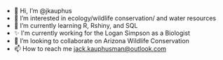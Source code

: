 - 👋 Hi, I’m @jkauphus
- 👀 I’m interested in ecology/wildlife conservation/ and water resources
- 🌱 I’m currently learning R, Rshiny, and SQL
- ✨ I'm currently working for the Logan Simpson as a Biologist 
- 💞️ I’m looking to collaborate on Arizona Wildlife Conservation
- 📫 How to reach me jack.kauphusman@outlook.com

<!---
jkauphus/jkauphus is a  special ✨ repository because its `README.md` (this file) appears on your GitHub profile.
You can click the Preview link to take a look at your changes.
--->
